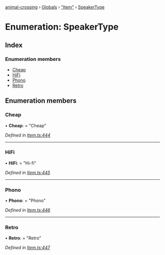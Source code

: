 [animal-crossing](../README.md) › [Globals](../globals.md) › ["Item"](../modules/_item_.md) › [SpeakerType](_item_.speakertype.md)

# Enumeration: SpeakerType

## Index

### Enumeration members

* [Cheap](_item_.speakertype.md#cheap)
* [HiFi](_item_.speakertype.md#hifi)
* [Phono](_item_.speakertype.md#phono)
* [Retro](_item_.speakertype.md#retro)

## Enumeration members

###  Cheap

• **Cheap**: = "Cheap"

*Defined in [Item.ts:444](https://github.com/Norviah/animal-crossing/blob/0da76a6/module/types/Item.ts#L444)*

___

###  HiFi

• **HiFi**: = "Hi-fi"

*Defined in [Item.ts:445](https://github.com/Norviah/animal-crossing/blob/0da76a6/module/types/Item.ts#L445)*

___

###  Phono

• **Phono**: = "Phono"

*Defined in [Item.ts:446](https://github.com/Norviah/animal-crossing/blob/0da76a6/module/types/Item.ts#L446)*

___

###  Retro

• **Retro**: = "Retro"

*Defined in [Item.ts:447](https://github.com/Norviah/animal-crossing/blob/0da76a6/module/types/Item.ts#L447)*
